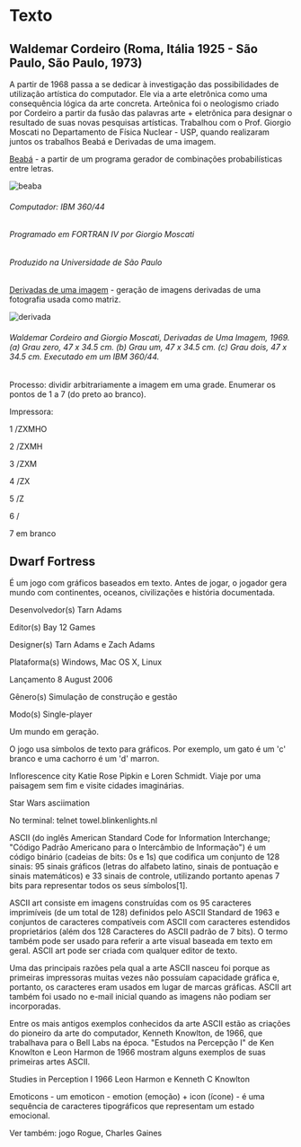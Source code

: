 # Texto

## Waldemar Cordeiro (Roma, Itália 1925 - São Paulo, São Paulo, 1973)

A partir de 1968 passa a se dedicar à investigação das possibilidades de utilização artística do computador. Ele via a arte eletrônica como uma consequência lógica da arte concreta.
Arteônica foi o neologismo criado por Cordeiro a partir da fusão das palavras arte + eletrônica para designar o resultado de suas novas pesquisas artísticas. 
Trabalhou com o Prof. Giorgio Moscati no Departamento de Física Nuclear - USP, quando realizaram juntos os trabalhos Beabá e Derivadas de uma imagem. 

[Beabá](http://www5.usp.br/18320/giorgio-moscati-e-waldemar-cordeiro-quando-o-computador-encontrou-a-arte/) - a partir de um programa gerador de combinações probabilísticas entre letras. 

![beaba](https://github.com/arteprog/programacao-criativa/blob/master/assets/imagens/beaba.jpg?raw=true)
###### Computador: IBM 360/44
###### Programado em FORTRAN IV por Giorgio Moscati
###### Produzido na Universidade de São Paulo

[Derivadas de uma imagem](/assets/referencias/arteonica.pdf) - geração de imagens derivadas de uma fotografia usada como matriz.

![derivada](https://github.com/arteprog/programacao-criativa/blob/master/assets/imagens/derivada.jpg?raw=true)

###### Waldemar Cordeiro and Giorgio Moscati, Derivadas de Uma Imagem, 1969. (a) Grau zero, 47 x 34.5 cm. (b) Grau um, 47 x 34.5 cm. (c) Grau dois, 47 x 34.5 cm. Executado em um IBM 360/44.

Processo: dividir arbitrariamente a imagem em uma grade. Enumerar os pontos de 1 a 7 (do preto ao branco). 

Impressora:

1 /ZXMHO

2 /ZXMH

3 /ZXM

4 /ZX

5 /Z

6 /

7 em branco

## Dwarf Fortress
É um jogo com gráficos baseados em texto. Antes de jogar, o jogador gera mundo com continentes, oceanos, civilizações e história documentada.

Desenvolvedor(s) Tarn Adams

Editor(s)	Bay 12 Games

Designer(s)	Tarn Adams e Zach Adams

Plataforma(s)	Windows, Mac OS X, Linux

Lançamento	8 August 2006

Gênero(s)	Simulação de construção e gestão

Modo(s)	Single-player


Um mundo em geração.




O jogo usa símbolos de texto para gráficos. Por exemplo, um gato é um 'c' branco e uma cachorro é um 'd' marron. 

Inflorescence city
Katie Rose Pipkin e Loren Schmidt.
Viaje por uma paisagem sem fim e visite cidades imaginárias.

Star Wars asciimation

No terminal: telnet towel.blinkenlights.nl





ASCII (do inglês American Standard Code for Information Interchange; "Código Padrão Americano para o Intercâmbio de Informação") é um código binário (cadeias de bits: 0s e 1s) que codifica um conjunto de 128 sinais: 95 sinais gráficos (letras do alfabeto latino, sinais de pontuação e sinais matemáticos) e 33 sinais de controle, utilizando portanto apenas 7 bits para representar todos os seus símbolos[1].

ASCII art consiste em imagens construídas com os 95 caracteres imprimíveis (de um total de 128) definidos pelo ASCII Standard de 1963 e conjuntos de caracteres compatíveis com ASCII com caracteres estendidos proprietários (além dos 128 Caracteres do ASCII padrão de 7 bits). O termo também pode ser usado para referir a arte visual baseada em texto em geral. ASCII art pode ser criada com qualquer editor de texto.

Uma das principais razões pela qual a arte ASCII nasceu foi porque as primeiras impressoras muitas vezes não possuíam capacidade gráfica e, portanto, os caracteres eram usados ​​em lugar de marcas gráficas. ASCII art também foi usado no e-mail inicial quando as imagens não podiam ser incorporadas.

Entre os mais antigos exemplos conhecidos da arte ASCII estão as criações do pioneiro da arte do computador, Kenneth Knowlton, de 1966, que trabalhava para o Bell Labs na época. "Estudos na Percepção I" de Ken Knowlton e Leon Harmon de 1966 mostram alguns exemplos de suas primeiras artes ASCII.


Studies in Perception I 1966 
Leon Harmon e Kenneth C Knowlton

Emoticons - um emoticon - emotion (emoção) + icon (ícone) - é uma sequência de caracteres tipográficos que representam um estado emocional.

Ver também: jogo Rogue, Charles Gaines
